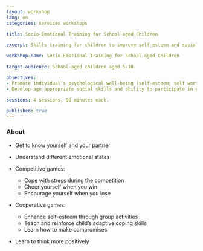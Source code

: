 ```yaml
---
layout: workshop
lang: en
categories: services workshops

title: Socio-Emotional Training for School-aged Children

excerpt: Skills training for children to improve self-esteem and social well-being.

workshop-name: Socio-Emotional Training for School-aged Children

target-audience: School-aged children aged 5-10.

objectives:
- Promote individual’s psychological well-being (self-esteem; self worth; self-efficacy)
- Develop age appropriate social skills and ability to participate in group activities

sessions: 4 sessions, 90 minutes each.

published: true
---
```


### About
* Get to know yourself and your partner

* Understand different emotional states

* Competitive games:
	* Cope with stress during the competition
	- Cheer yourself when you win
	* Encourage yourself when you lose

* Cooperative games:
	* Enhance self-esteem through group activities
	* Teach and reinforce child’s adaptive coping skills
	* Learn how to make compromises

* Learn to think more positively
